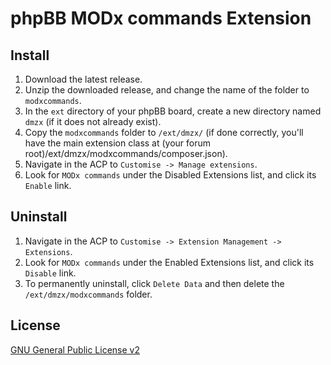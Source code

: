 # phpBB MODx commands Extension

## Install

1. Download the latest release.
2. Unzip the downloaded release, and change the name of the folder to `modxcommands`.
3. In the `ext` directory of your phpBB board, create a new directory named `dmzx` (if it does not already exist).
4. Copy the `modxcommands` folder to `/ext/dmzx/` (if done correctly, you'll have the main extension class at (your forum root)/ext/dmzx/modxcommands/composer.json).
5. Navigate in the ACP to `Customise -> Manage extensions`.
6. Look for `MODx commands` under the Disabled Extensions list, and click its `Enable` link.

## Uninstall

1. Navigate in the ACP to `Customise -> Extension Management -> Extensions`.
2. Look for `MODx commands` under the Enabled Extensions list, and click its `Disable` link.
3. To permanently uninstall, click `Delete Data` and then delete the `/ext/dmzx/modxcommands` folder.

## License
[GNU General Public License v2](http://opensource.org/licenses/GPL-2.0)

